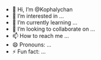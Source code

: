 - 👋 Hi, I’m @Kophalychan
- 👀 I’m interested in ...
- 🌱 I’m currently learning ...
- 💞️ I’m looking to collaborate on ...
- 📫 How to reach me ...
- 😄 Pronouns: ...
- ⚡ Fun fact: ...

<!---
Kophalychan/Kophalychan is a ✨ special ✨ repository because its `README.md` (this file) appears on your GitHub profile.
You can click the Preview link to take a look at your changes.
--->
